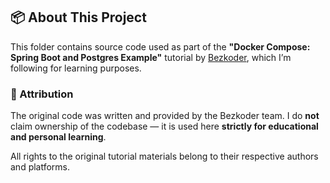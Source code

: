 ## 📦 About This Project

This folder contains source code used as part of the **"Docker Compose: Spring Boot and Postgres Example"** tutorial
by
[Bezkoder](https://www.bezkoder.com/docker-compose-spring-boot-postgres/), which I’m following for learning
purposes.

### 🧾 Attribution

The original code was written and provided by the Bezkoder team.
I do **not** claim ownership of the codebase — it is used here **strictly for educational and personal learning**.

All rights to the original tutorial materials belong to their respective authors and platforms.